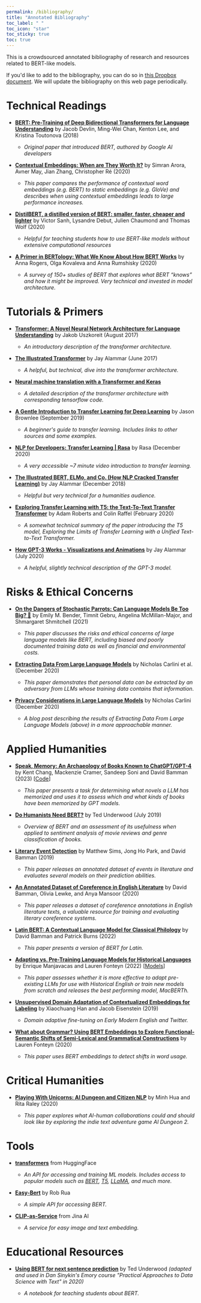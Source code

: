 ```yaml
---
permalink: /bibliography/
title: "Annotated Bibliography"
toc_label: " "
toc_icon: "star"
toc_sticky: true
toc: true
---
```


This is a crowdsourced annotated bibliography of research and resources related to BERT-like models. 

If you'd like to add to the bibliography, you can do so in [this Dropbox document](https://www.dropbox.com/scl/fi/w9w2bs55o0fm1upl2hrhz/BERT-for-Humanists-Annotated-Bibliography.paper?dl=0&rlkey=7qtjce0tilgg42sn7kywwqloh). We will update the bibliography on this web page periodically.

# Technical Readings

- **[BERT: Pre-Training of Deep Bidirectional Transformers for Language Understanding](https://arxiv.org/pdf/1810.04805.pdf)** by Jacob Devlin, Ming-Wei Chan, Kenton Lee, and Kristina Toutonova (2018)

    - *Original paper that introduced BERT, authored by Google AI developers* 

- **[Contextual Embeddings: When are They Worth It?](https://www.aclweb.org/anthology/2020.acl-main.236/)** by Simran Arora, Avner May, Jian Zhang, Christopher Ré (2020)

    - *This paper compares the performance of contextual word embeddings (e.g. BERT) to static embeddings (e.g. GloVe) and describes when using contextual embeddings leads to large performance increases.*

-  **[DistilBERT, a distilled version of BERT: smaller, faster, cheaper and lighter](https://arxiv.org/abs/1910.01108)** by Victor Sanh, Lysandre Debut, Julien Chaumond and Thomas Wolf (2020) 

    - *Helpful for teaching students how to use BERT-like models without extensive computational resources*

-  **[A Primer in BERTology: What We Know About How BERT Works](https://www.mitpressjournals.org/doi/full/10.1162/tacl_a_00349#)** by Anna Rogers, Olga Kovaleva and Anna Rumshisky (2020)

    - *A survey of 150+ studies of BERT that explores what BERT* *“knows”* *and how it might be improved. Very technical and invested in model architecture.* 

# Tutorials & Primers

- **[Transformer: A Novel Neural Network Architecture for Language Understanding](https://research.google/blog/transformer-a-novel-neural-network-architecture-for-language-understanding/)** by Jakob Uszkoreit (August 2017)

    - *An introductory description of the transformer architecture.*

- **[The Illustrated Transformer](https://jalammar.github.io/illustrated-transformer/)** by Jay Alammar (June 2017)

    - *A helpful, but technical, dive into the transformer architecture.*

- **[Neural machine translation with a Transformer and Keras](https://www.tensorflow.org/text/tutorials/transformer)**

    - *A detailed description of the transformer architecture with corresponding tensorflow code.*

- **[A Gentle Introduction to Transfer Learning for Deep Learning](https://machinelearningmastery.com/transfer-learning-for-deep-learning/)** by Jason Brownlee (September 2019)

    - *A beginner's guide to transfer learning. Includes links to other sources and some examples.*

- **[NLP for Developers: Transfer Learning | Rasa](https://www.youtube.com/watch?v=hJ1hzEJE16c)** by Rasa (December 2020)

    - *A very accessible ~7 minute video introduction to transfer learning.*

- **[The Illustrated BERT, ELMo, and Co. (How NLP Cracked Transfer Learning)](http://jalammar.github.io/illustrated-bert/)** by Jay Alammar (December 2018)

    - *Helpful but very technical for a humanities audience.*

- **[Exploring Transfer Learning with T5: the Text-To-Text Transfer Transformer](https://research.google/blog/exploring-transfer-learning-with-t5-the-text-to-text-transfer-transformer/)** by Adam Roberts and Colin Raffel (February 2020)

    - *A somewhat technical summary of the paper introducing the T5 model, Exploring the Limits of Transfer Learning with a Unified Text-to-Text Transformer.*

- **[How GPT-3 Works - Visualizations and Animations](https://jalammar.github.io/how-gpt3-works-visualizations-animations/)** by Jay Alammar (July 2020)

    - *A helpful, slightly technical description of the GPT-3 model.*

# Risks & Ethical Concerns

- **[On the Dangers of Stochastic Parrots: Can Language Models Be Too Big? 🦜](https://dl.acm.org/doi/10.1145/3442188.3445922)** by Emily M. Bender, Timnit Gebru, Angelina McMillan-Major, and Shmargaret Shmitchell (2021)

    - *This paper discusses the risks and ethical concerns of large language models like BERT, including biased and poorly documented training data as well as financial and environmental costs.*

- **[Extracting Data From Large Language Models](https://arxiv.org/pdf/2012.07805.pdf)** by Nicholas Carlini et al. (December 2020)

    - *This paper demonstrates that personal data can be extracted by an adversary from LLMs whose training data contains that information.*

- **[Privacy Considerations in Large Language Models](https://ai.googleblog.com/2020/12/privacy-considerations-in-large.html)** by Nicholas Carlini (December 2020)

    - *A blog post describing the results of Extracting Data From Large Language Models (above) in a more approachable manner.*

# Applied Humanities

- **[Speak, Memory: An Archaeology of Books Known to ChatGPT/GPT-4](https://aclanthology.org/2023.emnlp-main.453/)** by Kent Chang, Mackenzie Cramer, Sandeep Soni and David Bamman (2023) [[Code](https://github.com/bamman-group/gpt4-books)]

    - *This paper presents a task for determining what novels a LLM has memorized and uses it to assess which and what kinds of books have been memorized by GPT models.*

-  **[Do Humanists Need BERT?](https://tedunderwood.com/2019/07/15/do-humanists-need-bert/10)** by Ted Underwood (July 2019)

    - *Overview of BERT and an assessment of its usefulness when applied to sentiment analysis of movie reviews and genre classification of books.* 

-  **[Literary Event Detection](https://doi.org/10.18653/v1/P19-1353)** by Matthew Sims, Jong Ho Park, and David Bamman (2019)

    - *This paper releases an annotated dataset of events in literature and evaluates several models on their prediction abilities.*

- **[An Annotated Dataset of Coreference in English Literature](https://arxiv.org/abs/1912.01140)** by David Bamman, Olivia Lewke, and Anya Mansoor (2020)

    - *This paper releases a dataset of coreference annotations in English literature texts, a valuable resource for training and evaluating literary coreference systems.*

- **[Latin BERT: A Contextual Language Model for Classical Philology](https://arxiv.org/abs/2009.10053)** by David Bamman and Patrick Burns (2022)

    - *This paper presents a version of BERT for Latin.*

- **[Adapting vs. Pre-Training Language Models for Historical Languages](https://jdmdh.episciences.org/9690/pdf)** by Enrique Manjavacas and Lauren Fonteyn (2022) [[Models](https://macberth.netlify.app)]

    - *This paper assesses whether it is more effective to adapt pre-existing LLMs for use with Historical English or train new models from scratch and releases the best performing model, MacBERTh.*

- **[Unsupervised Domain Adaptation of Contextualized Embeddings for Labeling](https://www.aclweb.org/anthology/D19-1433/)** by Xiaochuang Han and Jacob Eisenstein (2019) 

    - *Domain adaptive fine-tuning on Early Modern English and Twitter.*

- **[What about Grammar? Using BERT Embeddings to Explore Functional-Semantic Shifts of Semi-Lexical and Grammatical Constructions](http://ceur-ws.org/Vol-2723/short15.pdf)** by Lauren Fonteyn (2020) 

    - *This paper uses BERT embeddings to detect shifts in word usage.*

# Critical Humanities

- **[Playing With Unicorns: AI Dungeon and Citizen NLP](http://www.digitalhumanities.org/dhq/vol/14/4/000533/000533.html)** by Minh Hua and Rita Raley (2020)

    - *This paper explores what AI-human collaborations could and should look like by exploring the indie text adventure game AI Dungeon 2.*

# Tools

- **[transformers](https://huggingface.co/transformers/index.html)** from HuggingFace

    - *An API for accessing and training ML models. Includes access to popular models such as [BERT](https://huggingface.co/docs/transformers/model_doc/bert), [T5](https://huggingface.co/docs/transformers/model_doc/t5), [LLaMA](https://huggingface.co/docs/transformers/model_doc/llama), and much more.*

-  **[Easy-Bert](https://github.com/robrua/easy-bert)** by Rob Rua

    - *A simple API for accessing BERT.* 

-  **[CLIP-as-Service](https://github.com/jina-ai/clip-as-service)** from Jina AI

    - *A service for easy image and text embedding.* 

# Educational Resources

- **[Using BERT for next sentence prediction](https://github.com/sinykin/QTM-340/blob/master/notebooks/class21-BERT-next-sentence-inclass-ds.ipynb)** by Ted Underwood *(adapted and used in Dan Sinykin's Emory course "Practical Approaches to Data Science with Text" in 2020)*

    - *A notebook for teaching students about BERT.*